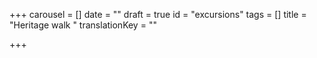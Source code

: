 +++
carousel = []
date = ""
draft = true
id = "excursions"
tags = []
title = "Heritage walk "
translationKey = ""

+++
